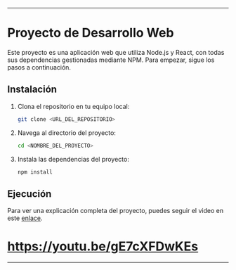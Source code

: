 
---

# Proyecto de Desarrollo Web

Este proyecto es una aplicación web que utiliza Node.js y React, con todas sus dependencias gestionadas mediante NPM. Para empezar, sigue los pasos a continuación.

## Instalación

1. Clona el repositorio en tu equipo local:

   ```bash
   git clone <URL_DEL_REPOSITORIO>
   ```

2. Navega al directorio del proyecto:

   ```bash
   cd <NOMBRE_DEL_PROYECTO>
   ```

3. Instala las dependencias del proyecto:

   ```bash
   npm install
   ```

## Ejecución

Para ver una explicación completa del proyecto, puedes seguir el video en este [enlace](https://youtu.be/gE7cXFDwKEs). 

# https://youtu.be/gE7cXFDwKEs

---

